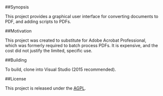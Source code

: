 ##Synopsis

This project provides a graphical user interface for converting documents to PDF, and adding scripts to PDFs.

##Motivation

This project was created to substitute for Adobe Acrobat Professional, which was formerly required to batch process PDFs. It is expensive, and the cost did not justify the limited, specific use. 

##Building

To build, clone into Visual Studio (2015 recommended).

##License

This project is released under the [AGPL](http://www.gnu.org/licenses/agpl-3.0.en.html).
